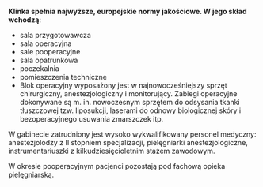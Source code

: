 **Klinka spełnia najwyższe, europejskie normy jakościowe. W jego skład wchodzą**:

- sala przygotowawcza
- sala operacyjna
- sale pooperacyjne
- sala opatrunkowa
- poczekalnia
- pomieszczenia techniczne
- Blok operacyjny wyposażony jest w najnowocześniejszy sprzęt chirurgiczny, anestezjologiczny i monitorujący. Zabiegi operacyjne dokonywane są m. in. nowoczesnym sprzętem do odsysania tkanki tłuszczowej tzw. liposukcji, laserami do odnowy biologicznej skóry i bezoperacyjnego usuwania zmarszczek itp.

W gabinecie zatrudniony jest wysoko wykwalifikowany personel medyczny: anestezjolodzy z II stopniem specjalizacji, pielęgniarki anestezjologiczne, instrumentariuszki z kilkudziesięcioletnim stażem zawodowym.

W okresie pooperacyjnym pacjenci pozostają pod fachową opieka pielęgniarską.

